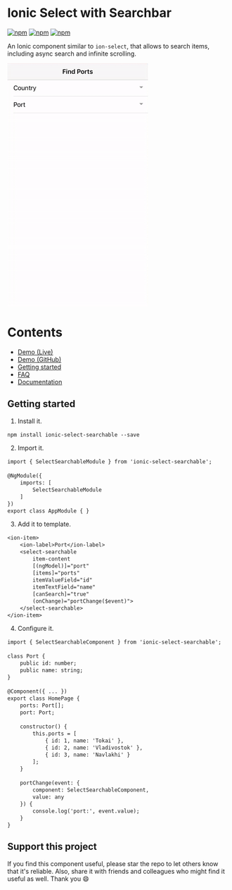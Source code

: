 [npm-image]: https://img.shields.io/npm/v/ionic-select-searchable.svg
[npm-url]: https://npmjs.org/package/ionic-select-searchable
[dm-image]: https://img.shields.io/npm/dm/ionic-select-searchable.svg
[dt-image]: https://img.shields.io/npm/dt/ionic-select-searchable.svg

# Ionic Select with Searchbar
[![npm][npm-image]][npm-url]
[![npm][dt-image]][npm-url]
[![npm][dm-image]][npm-url]

An Ionic component similar to `ion-select`, that allows to search items, including async search and infinite scrolling.  

![iOS Demo](demo/ios.gif)

# Contents
* [Demo (Live)](https://stackblitz.com/edit/ionic-select-searchable-basic?file=pages%2Fhome%2Fhome.html)
* [Demo (GitHub)](https://github.com/eakoriakin/ionic-select-searchable-demo)
* [Getting started](#getting-started)
* [FAQ](../../wiki/FAQ)
* [Documentation](../../wiki/Documentation)

## Getting started

1. Install it.

```
npm install ionic-select-searchable --save
```

2. Import it.
```
import { SelectSearchableModule } from 'ionic-select-searchable';

@NgModule({
    imports: [
        SelectSearchableModule
    ]
})
export class AppModule { }

```
3. Add it to template.
```
<ion-item>
    <ion-label>Port</ion-label>
    <select-searchable
        item-content
        [(ngModel)]="port"
        [items]="ports"
        itemValueField="id"
        itemTextField="name"
        [canSearch]="true"
        (onChange)="portChange($event)">
    </select-searchable>
</ion-item>
```
4. Configure it.
```
import { SelectSearchableComponent } from 'ionic-select-searchable';

class Port {
    public id: number;
    public name: string;
}

@Component({ ... })
export class HomePage {
    ports: Port[];
    port: Port;

    constructor() {
        this.ports = [
            { id: 1, name: 'Tokai' },
            { id: 2, name: 'Vladivostok' },
            { id: 3, name: 'Navlakhi' }
        ];
    }

    portChange(event: {
        component: SelectSearchableComponent,
        value: any 
    }) {
        console.log('port:', event.value);
    }
}
```

## Support this project
If you find this component useful, please star the repo to let others know that it's reliable. Also, share it with friends and colleagues who might find it useful as well. Thank you 😄
